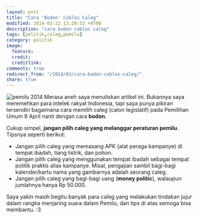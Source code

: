```yaml
---
layout: post
title: "Cara 'Bodon' Coblos Caleg"
modified: 2014-03-22 13:20:52 +0700
description: "cara bodon coblos caleg"
tags: [politik,caleg,pemilu]
category: politik
image:
  feature: 
  credit: 
  creditlink: 
comments: true
redirect_from: "/2014/03/cara-bodon-coblos-caleg/"
share: true
---
```


![pemilu 2014](http://krjogja.com/photos/05a3aca44b238ec0fbcab89e5e18b92f.jpg)
Merasa aneh saya menuliskan artikel ini. Bukannya saya meremehkan para intelek rakyat Indonesia, tapi saya punya pikiran tersendiri bagaimana cara memilih caleg (calon legislatif) pada Pemilihan Umum 9 April nanti dengan cara **bodon**.

Cukup simpel, **jangan pilih caleg yang melanggar peraturan pemilu**. Tipsnya seperti berikut:

* Jangan pilih caleg yang memasang APK (alat peraga kampanye) di tempat ibadah, tiang listrik, dan pohon.
* Jangan pilih caleg yang menggunakan tempat ibadah sebagai tempat politik praktis alias kampanye. Misal, pengajian sambil bagi-bagi kalender/kartu nama yang gambarnya adalah seorang caleg.
* Jangan pilih caleg yang bagi-bagi uang (**money politic**), walaupun jumlahnya hanya Rp 50.000.

Saya yakin masih begitu banyak para caleg yang melakukan tindakan jujur dalam rangka menjaring suara dalam Pemilu, dan tips di atas semoga bisa membantu. :3
